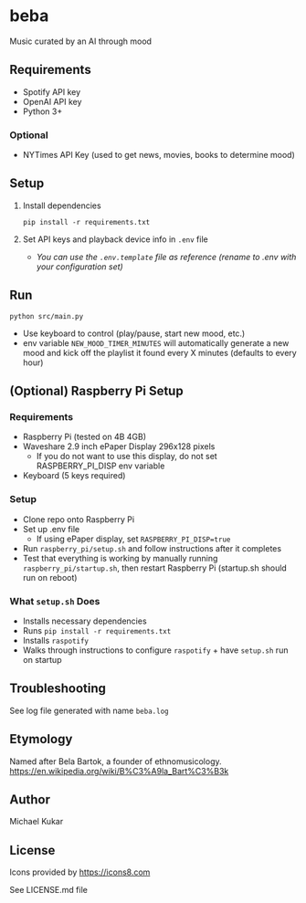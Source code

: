 # beba
 Music curated by an AI through mood

## Requirements
- Spotify API key
- OpenAI API key
- Python 3+

### Optional
- NYTimes API Key (used to get news, movies, books to determine mood)

## Setup

1. Install dependencies

    `pip install -r requirements.txt`

2. Set API keys and playback device info in `.env` file
    - _You can use the `.env.template` file as reference (rename to .env with your configuration set)_

## Run

`python src/main.py`

- Use keyboard to control (play/pause, start new mood, etc.)
- env variable `NEW_MOOD_TIMER_MINUTES` will automatically generate a new mood and kick off the playlist it found every X minutes (defaults to every hour)

## (Optional) Raspberry Pi Setup

### Requirements
- Raspberry Pi (tested on 4B 4GB)
- Waveshare 2.9 inch ePaper Display 296x128 pixels
    - If you do not want to use this display, do not set RASPBERRY_PI_DISP env variable
- Keyboard (5 keys required)

### Setup
- Clone repo onto Raspberry Pi
- Set up .env file
    - If using ePaper display, set `RASPBERRY_PI_DISP=true`
- Run `raspberry_pi/setup.sh` and follow instructions after it completes
- Test that everything is working by manually running `raspberry_pi/startup.sh`, then restart Raspberry Pi (startup.sh should run on reboot)

### What `setup.sh` Does
- Installs necessary dependencies
- Runs `pip install -r requirements.txt`
- Installs `raspotify`
- Walks through instructions to configure `raspotify` + have `setup.sh` run on startup

## Troubleshooting

See log file generated with name `beba.log`

## Etymology
Named after Bela Bartok, a founder of ethnomusicology.
https://en.wikipedia.org/wiki/B%C3%A9la_Bart%C3%B3k

## Author
 Michael Kukar

## License

Icons provided by https://icons8.com

See LICENSE.md file